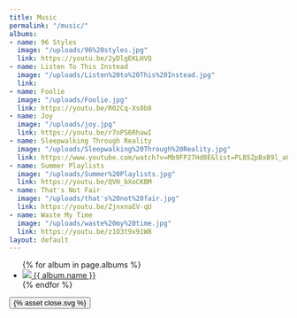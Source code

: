```yaml
---
title: Music
permalink: "/music/"
albums:
- name: 96 Styles
  image: "/uploads/96%20styles.jpg"
  link: https://youtu.be/2yDlgEKLHVQ
- name: Listen To This Instead
  image: "/uploads/Listen%20to%20This%20Instead.jpg"
  link: 
- name: Foolie
  image: "/uploads/Foolie.jpg"
  link: https://youtu.be/R02Cq-Xs0b8
- name: Joy
  image: "/uploads/joy.jpg"
  link: https://youtu.be/r7nPS6RhawI
- name: Sleepwalking Through Reality
  image: "/uploads/Sleepwalking%20Through%20Reality.jpg"
  link: https://www.youtube.com/watch?v=Mb9FP27Hd8E&list=PLB5ZpBxB9l_a8phdgUPgGUJ72iVDsx_5Z
- name: Summer Playlists
  image: "/uploads/Summer%20Playlists.jpg"
  link: https://youtu.be/QVH_bXoCKBM
- name: That's Not Fair
  image: "/uploads/that's%20not%20fair.jpg"
  link: https://youtu.be/ZjnxnaEV-qU
- name: Waste My Time
  image: "/uploads/waste%20my%20time.jpg"
  link: https://youtu.be/z1O3t9x91W8
layout: default
---
```


<div class="container music">
<ul class="albums">
  {% for album in page.albums %}
  <li class="album">
   <a href="{{album.link}}">
      <img class="album-image" src="{{ album.image }}" />
      <span class="album-name">{{ album.name }}</span>
  </a>
  </li>
  {% endfor %}
</ul>

<div class="video-overlay hidden">
  <button class="close">{% asset close.svg %}</button>
  <div class="youtube-embed">
    <iframe src="" class="nivo-lightbox-youtube" frameborder="0" vspace="0" hspace="0" scrolling="auto"></iframe>
  </div>
  <span class="nivo-lightbox-title-wrap"></span>
</div>
